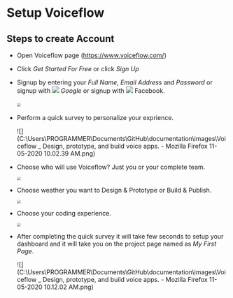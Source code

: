 # Setup Voiceflow



## Steps to create Account

- Open Voiceflow page (https://www.voiceflow.com/)

- Click _Get Started For Free_ or click _Sign Up_ 

[](https://i.imgur.com/aciCWvk.png)
- Signup by entering your _Full Name_, _Email Address_ and _Password_ or signup with ![](C:\Users\PROGRAMMER\Documents\GitHub\documentation\images\icons8-google-48.png) _Google_ or signup with ![](C:\Users\PROGRAMMER\Documents\GitHub\documentation\images\icons8-facebook-48.png) Facebook.

  ​                                                            <img src="C:\Users\PROGRAMMER\Documents\GitHub\documentation\images\Voiceflow _ Design, prototype, and build voice apps. - Mozilla Firefox 11-05-2020 10.01.24 AM.png" style="zoom:50%;" />   

- Perform a quick survey to personalize your exprience.

  ![](C:\Users\PROGRAMMER\Documents\GitHub\documentation\images\Voiceflow _ Design, prototype, and build voice apps. - Mozilla Firefox 11-05-2020 10.02.39 AM.png)

- Choose who will use Voiceflow? Just you or your complete team.

  <img src="C:\Users\PROGRAMMER\Documents\GitHub\documentation\images\Voiceflow _ Design, prototype, and build voice apps. - Mozilla Firefox 11-05-2020 10.03.04 AM.png" style="zoom:50%;" />

- Choose weather you want to Design & Prototype or Build & Publish.

  <img src="C:\Users\PROGRAMMER\Documents\GitHub\documentation\images\Voiceflow _ Design, prototype, and build voice apps. - Mozilla Firefox 11-05-2020 10.03.18 AM.png" style="zoom:50%;" />

- Choose your coding experience.

  <img src="C:\Users\PROGRAMMER\Documents\GitHub\documentation\images\Voiceflow _ Design, prototype, and build voice apps. - Mozilla Firefox 11-05-2020 10.03.32 AM.png" style="zoom:50%;" />

- After completing the quick survey it will take few seconds to setup your dashboard and it will take you on the project page named as _My First Page_.

  ![](C:\Users\PROGRAMMER\Documents\GitHub\documentation\images\Voiceflow _ Design, prototype, and build voice apps. - Mozilla Firefox 11-05-2020 10.12.02 AM.png)

  